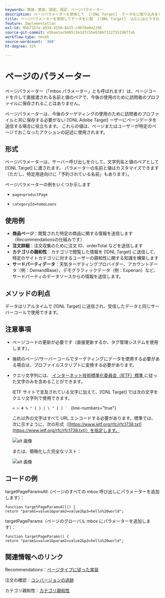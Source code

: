 ```yaml
---
keywords: 実装，実装，設定，設定，ページパラメーター
description: ページパラメーターを使用して  [!DNL Target]  データをに取り込みます。
title: ページパラメーターを使用してデータをに取  [!DNL Target]  込むにはどうすればよいですか？
feature: Implementation
exl-id: 9bb7157e-a938-4150-8a15-c9bf0a0e2296
source-git-commit: e5bae1ac9485c3e1d7c55e6386f332755196ffab
workflow-type: tm+mt
source-wordcount: '369'
ht-degree: 32%

---
```


# ページのパラメーター

ページパラメーター（「mbox パラメーター」とも呼ばれます）は、ページコードを介して直接渡される名前と値のペアで、今後の使用のために訪問者のプロファイルに保存されることはありません。

ページパラメーターは、今後のターゲティングの使用のために訪問者のプロファイルと共に保存する必要がない [!DNL Adobe Target] ーザーにページデータを送信する場合に役立ちます。 これらの値は、ページまたはユーザーが特定のページでおこなったアクションの記述に使用されます。

## 形式

ページパラメーターは、サーバー呼び出しを介して、文字列名と値のペアとして [!DNL Target] に渡されます。 パラメーターの名前と値はカスタマイズできます（ただし、特定用途向けに「予約されている名前」もあります）。

ページパラメーターの例をいくつか示します

* `page=productPage`

* `categoryId=homeLoans`

## 使用例

* **商品ページ**：閲覧された特定の商品に関する情報を送信します（Recommendationsの仕組みです）
* **注文詳細**：注文収集のために注文 ID、orderTotal などを送信します
* **カテゴリの親和性**：カテゴリで閲覧した情報を [!DNL Target] に送信して、特定のサイトカテゴリに対するユーザーの親和性に関する知識を構築します
* **サードパーティデータ**：天気ターゲティングプロバイダー、アカウントデータ（例：DemandBase）、デモグラフィックデータ（例：Experian）など、サードパーティのデータソースからの情報を送信します。

## メソッドの利点

データはリアルタイムで [!DNL Target] に送信され、受信したデータと同じサーバーコールで使用できます。

## 注意事項

* ページコードの更新が必要です（直接更新するか、タグ管理システムを使用します）。
* 後続のページ/サーバーコールでターゲティングにデータを使用する必要がある場合は、プロファイルスクリプトに変換する必要があります。
* クエリ文字列には、[ インターネット技術標準化委員会（IETF）標準 ](https://www.ietf.org/rfc/rfc3986.txt) に従った文字のみを含めることができます。

  IETF サイトで言及されている文字に加えて、[!DNL Target] では次の文字をクエリ文字列で使用できます。

  ```< > # % " { } | \ ^ [ ] ` ``` {line-numbers=&quot;true&quot;}

  これ以外の文字はすべて URL エンコードする必要があります。標準では、次に示すように、次の形式（[https://www.ietf.org/rfc/rfc1738.txt](https://www.ietf.org/rfc/rfc1738.txt)）を指定します。

  ![alt 画像 ](assets/ietf1.png)

  または、簡略化した完全なリスト：

  ![alt 画像 ](assets/ietf2.png)

## コードの例

targetPageParamsAll（ページのすべての mbox 呼び出しにパラメーターを追加します）：

`function targetPageParamsAll() { return "param1=value1&param2=value2&p3=hello%20world";`

targetPageParams（ページのグローバル mbox にパラメーターを追加します）：

`function targetPageParams() { return "param1=value1&param2=value2&p3=hello%20world";`

## 関連情報へのリンク

Recommendations：[ページタイプに従った実装](https://experienceleague.adobe.com/docs/target/using/recommendations/plan-implement.html?lang=ja)

注文の確認：[コンバージョンの追跡](../../implement/client-side/atjs/how-to-deployatjs/implement-target-without-a-tag-manager.md#track-conversions)

カテゴリ親和性：[カテゴリ親和性](https://experienceleague.adobe.com/docs/target/using/audiences/visitor-profiles/category-affinity.html?lang=ja)
